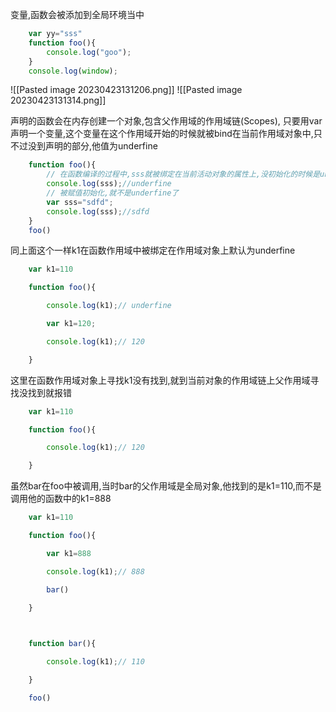 变量,函数会被添加到全局环境当中
```JavaScript
    var yy="sss"
    function foo(){
        console.log("goo");
    }
    console.log(window);
```
![[Pasted image 20230423131206.png]]
![[Pasted image 20230423131314.png]]

声明的函数会在内存创建一个对象,包含父作用域的作用域链(Scopes),
只要用var声明一个变量,这个变量在这个作用域开始的时候就被bind在当前作用域对象中,只不过没到声明的部分,他值为underfine
```JavaScript
    function foo(){
        // 在函数编译的过程中,sss就被绑定在当前活动对象的属性上,没初始化的时候是underfine
        console.log(sss);//underfine
        // 被赋值初始化,就不是underfine了
        var sss="sdfd";
        console.log(sss);//sdfd
    }
    foo()

```
同上面这个一样k1在函数作用域中被绑定在作用域对象上默认为underfine
```javascript
    var k1=110

    function foo(){

        console.log(k1);// underfine

        var k1=120;

        console.log(k1);// 120

    }
```
这里在函数作用域对象上寻找k1没有找到,就到当前对象的作用域链上父作用域寻找没找到就报错
```javascript
    var k1=110

    function foo(){

        console.log(k1);// 120

    }
```
虽然bar在foo中被调用,当时bar的父作用域是全局对象,他找到的是k1=110,而不是调用他的函数中的k1=888
```JavaScript
    var k1=110

    function foo(){

        var k1=888

        console.log(k1);// 888

        bar()

    }

  

    function bar(){

        console.log(k1);// 110

    }

    foo()
```